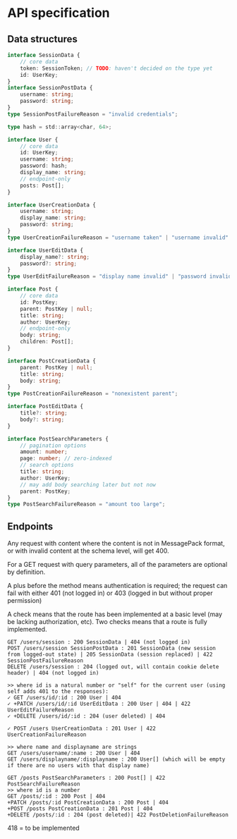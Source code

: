 # API specification

## Data structures

```ts
interface SessionData {
	// core data
	token: SessionToken; // TODO: haven't decided on the type yet
	id: UserKey;
}
interface SessionPostData {
	username: string;
	password: string;
}
type SessionPostFailureReason = "invalid credentials";

type hash = std::array<char, 64>;

interface User {
	// core data
	id: UserKey;
	username: string;
	password: hash;
	display_name: string;
	// endpoint-only
	posts: Post[];
}

interface UserCreationData {
	username: string;
	display_name: string;
	password: string;
}
type UserCreationFailureReason = "username taken" | "username invalid" | "display name invalid" | "password invalid";

interface UserEditData {
	display_name?: string;
	password?: string;
}
type UserEditFailureReason = "display name invalid" | "password invalid";

interface Post {
	// core data
	id: PostKey;
	parent: PostKey | null;
	title: string;
	author: UserKey;
	// endpoint-only
	body: string;
	children: Post[];
}

interface PostCreationData {
	parent: PostKey | null;
	title: string;
	body: string;
}
type PostCreationFailureReason = "nonexistent parent";

interface PostEditData {
	title?: string;
	body?: string;
}

interface PostSearchParameters {
	// pagination options
	amount: number;
	page: number; // zero-indexed
	// search options
	title: string;
	author: UserKey;
	// may add body searching later but not now
	parent: PostKey;
}
type PostSearchFailureReason = "amount too large";
```

## Endpoints

Any request with content where the content is not in MessagePack format, or with invalid content at the schema level, will get 400.

For a GET request with query parameters, all of the parameters are optional by definition.

A plus before the method means authentication is required; the request can fail with either 401 (not logged in) or 403 (logged in but without proper permission)

A check means that the route has been implemented at a basic level (may be lacking authorization, etc). Two checks means that a route is fully implemented.

```
GET /users/session : 200 SessionData | 404 (not logged in)
POST /users/session SessionPostData : 201 SessionData (new session from logged-out state) | 205 SessionData (session replaced) | 422 SessionPostFailureReason
DELETE /users/session : 204 (logged out, will contain cookie delete header) | 404 (not logged in)

>> where id is a natural number or "self" for the current user (using self adds 401 to the responses):
✓ GET /users/id/:id : 200 User | 404
✓ +PATCH /users/id/:id UserEditData : 200 User | 404 | 422 UserEditFailureReason
✓ +DELETE /users/id/:id : 204 (user deleted) | 404

✓ POST /users UserCreationData : 201 User | 422 UserCreationFailureReason

>> where name and displayname are strings
GET /users/username/:name : 200 User | 404
GET /users/displayname/:displayname : 200 User[] (which will be empty if there are no users with that display name)

GET /posts PostSearchParameters : 200 Post[] | 422 PostSearchFailureReason
>> where id is a number
GET /posts/:id : 200 Post | 404
+PATCH /posts/:id PostCreationData : 200 Post | 404
+POST /posts PostCreationData : 201 Post | 404
+DELETE /posts/:id : 204 (post deleted)| 422 PostDeletionFailureReason
```

418 = to be implemented
